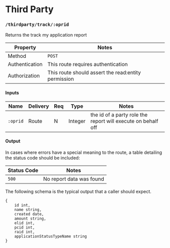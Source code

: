# Third Party


### `/thirdparty/track/:oprid`

Returns the track my application report

| Property       | Notes                                                                                |
|----------------|--------------------------------------------------------------------------------------|
| Method         | `POST`                                                                                |
| Authentication | This route requires authentication                                                   |
| Authorization  | This route should assert the read:entity permission                                  |


#### Inputs

| Name                 | Delivery          | Req | Type                     | Notes                           |
|----------------------|-------------------|-----|--------------------------|---------------------------------|
| `:oprid`                | Route             |  N  | Integer                  | the id of a party role the report will execute on behalf off |


#### Output


In cases where errors have a special meaning to the route, a table detailing the status code should be included:

| Status Code | Notes                                                                                   |
|-------------|-----------------------------------------------------------------------------------------|
| `500`       | No report data was found                                   |

The following schema is the typical output that a caller should expect.

```
{
    id int,
    name string,
    created date,
    amount string,
    elid int,
    pcid int,
    raid int,
    applicationStatusTypeName string
}
```
